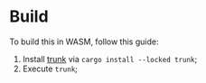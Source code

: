 # Build

To build this in WASM, follow this guide:
1) Install [trunk](https://trunkrs.dev/) via `cargo install --locked trunk`;
2) Execute `trunk`;
